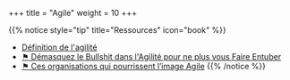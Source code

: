 +++
title = "Agile"
weight = 10
+++

{{% notice style="tip" title="Ressources" icon="book" %}}
- [Définition de l'agilité](https://jp-lambert.me/la-vraie-nature-de-lagilit%C3%A9-15118e513281)
- [⚑ Démasquez le Bullshit dans l'Agilité pour ne plus vous Faire Entuber](https://scalastic.io/agility-bullshit/)
- [⚑ Ces organisations qui pourrissent l’image Agile](https://jp-lambert.me/arr%C3%AAtez-de-critiquer-lagilit%C3%A9-ou-scrum-c51fa20c3844)
{{% /notice %}}
